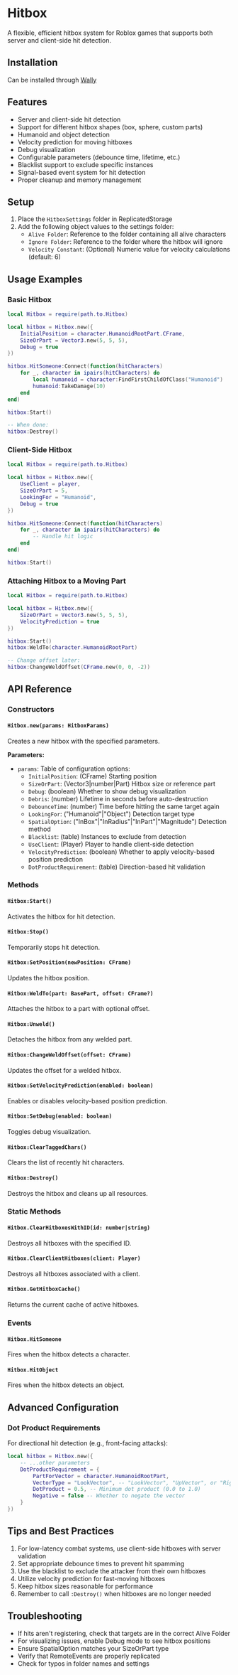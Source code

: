 # Hitbox

A flexible, efficient hitbox system for Roblox games that supports both server and client-side hit detection.

## Installation
Can be installed through [Wally](https://wally.run/package/breezy1214/hitbox?version=1.0.1)

## Features

- Server and client-side hit detection
- Support for different hitbox shapes (box, sphere, custom parts)
- Humanoid and object detection
- Velocity prediction for moving hitboxes
- Debug visualization
- Configurable parameters (debounce time, lifetime, etc.)
- Blacklist support to exclude specific instances
- Signal-based event system for hit detection
- Proper cleanup and memory management

## Setup

1. Place the `HitboxSettings` folder in ReplicatedStorage
2. Add the following object values to the settings folder:
   - `Alive Folder`: Reference to the folder containing all alive characters
   - `Ignore Folder`: Reference to the folder where the hitbox will ignore
   - `Velocity Constant`: (Optional) Numeric value for velocity calculations (default: 6)

## Usage Examples

### Basic Hitbox

```lua
local Hitbox = require(path.to.Hitbox)

local hitbox = Hitbox.new({
    InitialPosition = character.HumanoidRootPart.CFrame,
    SizeOrPart = Vector3.new(5, 5, 5),
    Debug = true
})

hitbox.HitSomeone:Connect(function(hitCharacters)
    for _, character in ipairs(hitCharacters) do
        local humanoid = character:FindFirstChildOfClass("Humanoid")
        humanoid:TakeDamage(10)
    end
end)

hitbox:Start()

-- When done:
hitbox:Destroy()
```

### Client-Side Hitbox

```lua
local Hitbox = require(path.to.Hitbox)

local hitbox = Hitbox.new({
    UseClient = player,
    SizeOrPart = 5,
    LookingFor = "Humanoid",
    Debug = true
})

hitbox.HitSomeone:Connect(function(hitCharacters)
    for _, character in ipairs(hitCharacters) do
        -- Handle hit logic
    end
end)

hitbox:Start()
```

### Attaching Hitbox to a Moving Part

```lua
local Hitbox = require(path.to.Hitbox)

local hitbox = Hitbox.new({
    SizeOrPart = Vector3.new(5, 5, 5),
    VelocityPrediction = true
})

hitbox:Start()
hitbox:WeldTo(character.HumanoidRootPart)

-- Change offset later:
hitbox:ChangeWeldOffset(CFrame.new(0, 0, -2))
```

## API Reference

### Constructors

#### `Hitbox.new(params: HitboxParams)`

Creates a new hitbox with the specified parameters.

**Parameters:**
- `params`: Table of configuration options:
  - `InitialPosition`: (CFrame) Starting position
  - `SizeOrPart`: (Vector3|number|Part) Hitbox size or reference part
  - `Debug`: (boolean) Whether to show debug visualization
  - `Debris`: (number) Lifetime in seconds before auto-destruction
  - `DebounceTime`: (number) Time before hitting the same target again
  - `LookingFor`: ("Humanoid"|"Object") Detection target type
  - `SpatialOption`: ("InBox"|"InRadius"|"InPart"|"Magnitude") Detection method
  - `Blacklist`: (table) Instances to exclude from detection
  - `UseClient`: (Player) Player to handle client-side detection
  - `VelocityPrediction`: (boolean) Whether to apply velocity-based position prediction
  - `DotProductRequirement`: (table) Direction-based hit validation

### Methods

#### `Hitbox:Start()`
Activates the hitbox for hit detection.

#### `Hitbox:Stop()`
Temporarily stops hit detection.

#### `Hitbox:SetPosition(newPosition: CFrame)`
Updates the hitbox position.

#### `Hitbox:WeldTo(part: BasePart, offset: CFrame?)`
Attaches the hitbox to a part with optional offset.

#### `Hitbox:Unweld()`
Detaches the hitbox from any welded part.

#### `Hitbox:ChangeWeldOffset(offset: CFrame)`
Updates the offset for a welded hitbox.

#### `Hitbox:SetVelocityPrediction(enabled: boolean)`
Enables or disables velocity-based position prediction.

#### `Hitbox:SetDebug(enabled: boolean)`
Toggles debug visualization.

#### `Hitbox:ClearTaggedChars()`
Clears the list of recently hit characters.

#### `Hitbox:Destroy()`
Destroys the hitbox and cleans up all resources.

### Static Methods

#### `Hitbox.ClearHitboxesWithID(id: number|string)`
Destroys all hitboxes with the specified ID.

#### `Hitbox.ClearClientHitboxes(client: Player)`
Destroys all hitboxes associated with a client.

#### `Hitbox.GetHitboxCache()`
Returns the current cache of active hitboxes.

### Events

#### `Hitbox.HitSomeone`
Fires when the hitbox detects a character.

#### `Hitbox.HitObject`
Fires when the hitbox detects an object.

## Advanced Configuration

### Dot Product Requirements

For directional hit detection (e.g., front-facing attacks):

```lua
local hitbox = Hitbox.new({
    -- ...other parameters
    DotProductRequirement = {
        PartForVector = character.HumanoidRootPart,
        VectorType = "LookVector", -- "LookVector", "UpVector", or "RightVector"
        DotProduct = 0.5, -- Minimum dot product (0.0 to 1.0)
        Negative = false -- Whether to negate the vector
    }
})
```

## Tips and Best Practices

1. For low-latency combat systems, use client-side hitboxes with server validation
2. Set appropriate debounce times to prevent hit spamming
3. Use the blacklist to exclude the attacker from their own hitboxes
4. Utilize velocity prediction for fast-moving hitboxes
5. Keep hitbox sizes reasonable for performance
6. Remember to call `:Destroy()` when hitboxes are no longer needed

## Troubleshooting

- If hits aren't registering, check that targets are in the correct Alive Folder
- For visualizing issues, enable Debug mode to see hitbox positions
- Ensure SpatialOption matches your SizeOrPart type
- Verify that RemoteEvents are properly replicated
- Check for typos in folder names and settings
